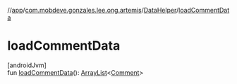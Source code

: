 //[app](../../../index.md)/[com.mobdeve.gonzales.lee.ong.artemis](../index.md)/[DataHelper](index.md)/[loadCommentData](load-comment-data.md)

# loadCommentData

[androidJvm]\
fun [loadCommentData](load-comment-data.md)(): [ArrayList](https://kotlinlang.org/api/latest/jvm/stdlib/kotlin.collections/-array-list/index.html)<[Comment](../-comment/index.md)>
